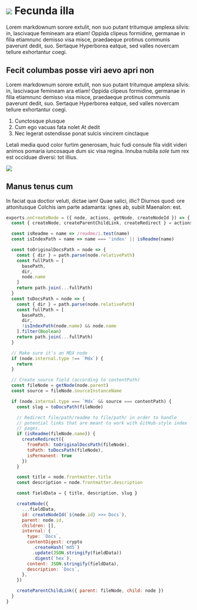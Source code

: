 # ![](https://contrast.now.sh/white/black?width=80&height=40&text=HI) Fecunda illa

Lorem markdownum sorore extulit, non suo putant tritumque amplexa silvis: in,
lascivaque femineam ara etiam! Oppida clipeus formidine, germanae in filia
etiamnunc demisso visa misce, praedaeque protinus communis paverunt dedit, suo.
Sertaque Hyperborea eatque, sed valles novercam tellure exhortantur coegi.

## Fecit columbas posse viri aevo apri non

Lorem markdownum sorore extulit, non suo putant tritumque amplexa silvis: in,
lascivaque femineam ara etiam! Oppida clipeus formidine, germanae in filia
etiamnunc demisso visa misce, praedaeque protinus communis paverunt dedit, suo.
Sertaque Hyperborea eatque, sed valles novercam tellure exhortantur coegi.

1. Cunctosque plusque
2. Cum ego vacuas fata nolet At dedit
3. Nec legerat ostendisse ponat sulcis vincirem cinctaque

Letali media quod color furtim generosam, huic fudi consule fila vidit videri
animos pomaria iuncosaque dum sic visa regina. Innuba nubila *sole tum* rex est
occiduae diversi: tot illius.

![](https://cloud.githubusercontent.com/assets/1424573/4785631/dc5ddcd2-5d82-11e4-88a2-06fdabbe4fb8.png)

## Manus tenus cum

In faciat qua doctior veluti, dictae iam! Quae salici, illic? Diurnos quod: ore
attonitusque Colchis iam parte adamanta: ignes ab, subiit Maenalon: est.

```js
exports.onCreateNode = ({ node, actions, getNode, createNodeId }) => {
  const { createNode, createParentChildLink, createRedirect } = actions

  const isReadme = name => /readme/i.test(name)
  const isIndexPath = name => name === 'index' || isReadme(name)

  const toOriginalDocsPath = node => {
    const { dir } = path.parse(node.relativePath)
    const fullPath = [
      basePath,
      dir,
      node.name
    ]
    return path.join(...fullPath)
  }
  const toDocsPath = node => {
    const { dir } = path.parse(node.relativePath)
    const fullPath = [
      basePath,
      dir,
      !isIndexPath(node.name) && node.name
    ].filter(Boolean)
    return path.join(...fullPath)
  }

  // Make sure it's an MDX node
  if (node.internal.type !== `Mdx`) {
    return
  }

  // Create source field (according to contentPath)
  const fileNode = getNode(node.parent)
  const source = fileNode.sourceInstanceName

  if (node.internal.type === `Mdx` && source === contentPath) {
    const slug = toDocsPath(fileNode)

    // Redirect file/path/readme to file/path/ in order to handle
    // potential links that are meant to work with GitHub-style index
    // pages.
    if (isReadme(fileNode.name)) {
      createRedirect({
        fromPath: toOriginalDocsPath(fileNode),
        toPath: toDocsPath(fileNode),
        isPermanent: true
      })
    }

    const title = node.frontmatter.title
    const description = node.frontmatter.description

    const fieldData = { title, description, slug }

    createNode({
      ...fieldData,
      id: createNodeId(`${node.id} >>> Docs`),
      parent: node.id,
      children: [],
      internal: {
        type: `Docs`,
        contentDigest: crypto
          .createHash(`md5`)
          .update(JSON.stringify(fieldData))
          .digest(`hex`),
        content: JSON.stringify(fieldData),
        description: `Docs`,
      },
    })

    createParentChildLink({ parent: fileNode, child: node })
  }
}
```

